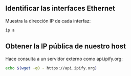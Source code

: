 ## Identificar las interfaces Ethernet
Muestra la dirección IP de cada interfaz:
```bash
ip a
```


## Obtener la IP pública de nuestro host

Hace consulta a un servidor externo como api.ipify.org:

```bash
echo $(wget -qO - https://api.ipify.org)
```

